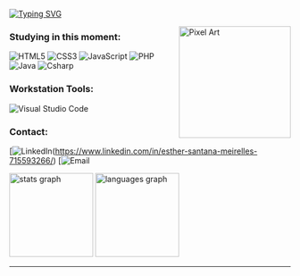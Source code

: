 [![Typing SVG](https://readme-typing-svg.demolab.com?font=Fira+Code&pause=1000&color=FF79C6&width=435&lines=Hello+everyone!++I'm+esther;I'm+so+happy+to+have+you+here;welcome+to+my+profile!+%3C3)](https://git.io/typing-svg)

 <img src=https://media.tenor.com/B-qvdId4Q6EAAAAj/pixel-cat.gif alt="Pixel Art" align="right" width="200">


### Studying in this moment:

![HTML5](https://img.shields.io/badge/html5-%23E34F26.svg?style=for-the-badge&logo=html5&logoColor=white) 
![CSS3](https://img.shields.io/badge/css3-%231572B6.svg?style=for-the-badge&logo=css3&logoColor=white) 
![JavaScript](https://img.shields.io/badge/JavaScript-323330?style=for-the-badge&logo=javascript&logoColor=F7DF1E) 
![PHP](https://img.shields.io/badge/PHP-777BB4?style=for-the-badge&logo=php&logoColor=white) 
![Java](https://img.shields.io/badge/Java-ED8B00?style=for-the-badge&logo=openjdk&logoColor=white)
![Csharp](https://camo.githubusercontent.com/158219902be2f7f4a4e08983a16aa541f4daf4ddbdd979505799137c08fa058d/68747470733a2f2f696d672e736869656c64732e696f2f62616467652f432532332d3233393132303f7374796c653d666f722d7468652d6261646765266c6f676f3d632d7368617270266c6f676f436f6c6f723d7768697465)  


### Workstation Tools:
![Visual Studio Code](https://camo.githubusercontent.com/340454103e3ec1d033648de7be42c8e2d95ea190673f6049d4e39173229ffc8c/68747470733a2f2f696d672e736869656c64732e696f2f62616467652f7673636f64652d3432383546343f7374796c653d666f722d7468652d6261646765266c6f676f3d7673636f6465266c6f676f436f6c6f723d7768697465) 

### Contact:
[![LinkedIn](https://img.shields.io/badge/LinkedIn-%230077B5.svg?logo=linkedin&logoColor=white)(https://www.linkedin.com/in/esther-santana-meirelles-715593266/) 
[![Email](https://img.shields.io/badge/Gmail-D14836?style=for-the-badge&logo=gmail&logoColor=white)

<div align="left">
  <img src="https://github-readme-stats.vercel.app/api?username=ttetricas&hide_title=false&hide_rank=false&show_icons=true&include_all_commits=true&count_private=true&disable_animations=false&theme=dracula&locale=en&hide_border=false&order=1" height="150" alt="stats graph"  />
  <img src="https://github-readme-stats.vercel.app/api/top-langs?username=ttetricas&locale=en&hide_title=false&layout=compact&card_width=320&langs_count=5&theme=dracula&hide_border=false&order=2" height="150" alt="languages graph"  />
</div>

---

<!-- Proudly created with GPRM ( https://gprm.itsvg.in ) -->
